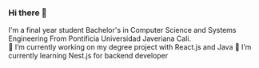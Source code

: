 ### Hi there 👋
I'm a final year student Bachelor's in Computer Science and Systems Engineering From Pontificia Universidad Javeriana Cali.  
🔭 I’m currently working on my degree project with React.js and Java
🌱 I’m currently learning Nest.js for backend developer
<!--
**YanCarlosCertucheGrueso/YanCarlosCertucheGrueso** is a ✨ _special_ ✨ repository because its `README.md` (this file) appears on your GitHub profile.

Here are some ideas to get you started:

- 🔭 I’m currently working on ...
- 🌱 I’m currently learning ...
- 👯 I’m looking to collaborate on ...
- 🤔 I’m looking for help with ...
- 💬 Ask me about ...
- 📫 How to reach me: ...
- 😄 Pronouns: ...
- ⚡ Fun fact: ...
-->
